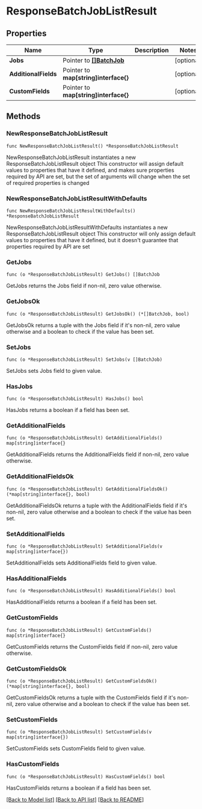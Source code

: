 # ResponseBatchJobListResult

## Properties

Name | Type | Description | Notes
------------ | ------------- | ------------- | -------------
**Jobs** | Pointer to [**[]BatchJob**](BatchJob.md) |  | [optional] 
**AdditionalFields** | Pointer to **map[string]interface{}** |  | [optional] 
**CustomFields** | Pointer to **map[string]interface{}** |  | [optional] 

## Methods

### NewResponseBatchJobListResult

`func NewResponseBatchJobListResult() *ResponseBatchJobListResult`

NewResponseBatchJobListResult instantiates a new ResponseBatchJobListResult object
This constructor will assign default values to properties that have it defined,
and makes sure properties required by API are set, but the set of arguments
will change when the set of required properties is changed

### NewResponseBatchJobListResultWithDefaults

`func NewResponseBatchJobListResultWithDefaults() *ResponseBatchJobListResult`

NewResponseBatchJobListResultWithDefaults instantiates a new ResponseBatchJobListResult object
This constructor will only assign default values to properties that have it defined,
but it doesn't guarantee that properties required by API are set

### GetJobs

`func (o *ResponseBatchJobListResult) GetJobs() []BatchJob`

GetJobs returns the Jobs field if non-nil, zero value otherwise.

### GetJobsOk

`func (o *ResponseBatchJobListResult) GetJobsOk() (*[]BatchJob, bool)`

GetJobsOk returns a tuple with the Jobs field if it's non-nil, zero value otherwise
and a boolean to check if the value has been set.

### SetJobs

`func (o *ResponseBatchJobListResult) SetJobs(v []BatchJob)`

SetJobs sets Jobs field to given value.

### HasJobs

`func (o *ResponseBatchJobListResult) HasJobs() bool`

HasJobs returns a boolean if a field has been set.

### GetAdditionalFields

`func (o *ResponseBatchJobListResult) GetAdditionalFields() map[string]interface{}`

GetAdditionalFields returns the AdditionalFields field if non-nil, zero value otherwise.

### GetAdditionalFieldsOk

`func (o *ResponseBatchJobListResult) GetAdditionalFieldsOk() (*map[string]interface{}, bool)`

GetAdditionalFieldsOk returns a tuple with the AdditionalFields field if it's non-nil, zero value otherwise
and a boolean to check if the value has been set.

### SetAdditionalFields

`func (o *ResponseBatchJobListResult) SetAdditionalFields(v map[string]interface{})`

SetAdditionalFields sets AdditionalFields field to given value.

### HasAdditionalFields

`func (o *ResponseBatchJobListResult) HasAdditionalFields() bool`

HasAdditionalFields returns a boolean if a field has been set.

### GetCustomFields

`func (o *ResponseBatchJobListResult) GetCustomFields() map[string]interface{}`

GetCustomFields returns the CustomFields field if non-nil, zero value otherwise.

### GetCustomFieldsOk

`func (o *ResponseBatchJobListResult) GetCustomFieldsOk() (*map[string]interface{}, bool)`

GetCustomFieldsOk returns a tuple with the CustomFields field if it's non-nil, zero value otherwise
and a boolean to check if the value has been set.

### SetCustomFields

`func (o *ResponseBatchJobListResult) SetCustomFields(v map[string]interface{})`

SetCustomFields sets CustomFields field to given value.

### HasCustomFields

`func (o *ResponseBatchJobListResult) HasCustomFields() bool`

HasCustomFields returns a boolean if a field has been set.


[[Back to Model list]](../README.md#documentation-for-models) [[Back to API list]](../README.md#documentation-for-api-endpoints) [[Back to README]](../README.md)


